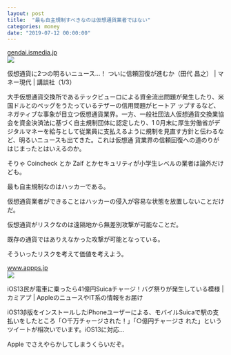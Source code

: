 ```yaml
---
layout: post
title:  "最も自主規制すべきなのは仮想通貨業者ではない"
categories: money
date: "2019-07-12 00:00:00"
---
```


<div class="card">
  <a href="https://gendai.ismedia.jp/articles/-/58171"></a>
  <div class="card__header">
    <a href="https://gendai.ismedia.jp/articles/-/58171">gendai.ismedia.jp</a>
  </div>
  <div class="card__image">
    <img src="https://gendai.ismedia.jp/mwimgs/3/9/-/img_3905fce2623618ca928e504a3257084c104595.jpg">
  </div>
  <div class="card__title">
    <p>仮想通貨に2つの明るいニュース…！ ついに信頼回復が進むか（田代 昌之） | マネー現代 | 講談社（1/3）</p>
  </div>
  <div class="card__description">
    <p>大手仮想通貨交換所であるテックビューロによる資金流出問題が発生したり、米国ドルとのペッグをうたっているテザーの信用問題がヒートア
ップするなど、ネガティブな事象が目立つ仮想通貨業界。一方、一般社団法人仮想通貨交換業協会を資金決済法に基づく自主規制団体に認定したり、1
0月末に厚生労働省がデジタルマネーを給与として従業員に支払えるように規制を見直す方針と伝わるなど、明るいニュースも出てきた。これは仮想通
貨業界の信頼回復への道のりがはじまったとはいえるのか。</p>
  </div>
</div>

そりゃ Coincheck とか Zaif とかセキュリティが小学生レベルの業者は論外だけども。

最も自主規制なのはハッカーである。

仮想通貨業者ができることはハッカーの侵入が容易な状態を放置しないことだけだ。

仮想通貨がリスクなのは遠隔地から無差別攻撃が可能なことだ。

既存の通貨ではありえなかった攻撃が可能となっている。

そういったリスクを考えて価値を考えよう。

<div class="card">
  <a href="https://www.appps.jp/330978/"></a>
  <div class="card__header">
    <a href="https://www.appps.jp/330978/">www.appps.jp</a>
  </div>
  <div class="card__image">
    <img src="https://www.appps.jp/wp-content/uploads/2019/06/a-48.jpg">
  </div>
  <div class="card__title">
    <p>iOS13民が電車に乗ったら41億円Suicaチャージ！バグ祭りが発生している模様  |  カミアプ | AppleのニュースやIT系の情報をお届け</p>
  </div>
  <div class="card__description">
    <p>iOS13β版をインストールしたiPhoneユーザーによる、モバイルSuicaで駅の支払いをしたところ「○千万チャージされた！」「○億円チャージさ
れた」というツイートが相次いでいます。iOS13に対応...</p>
  </div>
</div>

Apple でさえやらかしてしまうくらいだぞ。